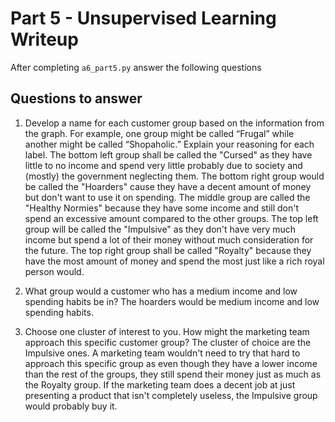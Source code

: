 # Part 5 - Unsupervised Learning Writeup

After completing `a6_part5.py` answer the following questions

## Questions to answer

1. Develop a name for each customer group based on the information from the graph. For example, one group might be called “Frugal” while another might be called “Shopaholic.” Explain your reasoning for each label.
The bottom left group shall be called the "Cursed" as they have little to no income and spend very little probably due to society and (mostly) the government neglecting them. The bottom right group would be called the "Hoarders" cause they have a decent amount of money but don't want to use it on spending. The middle group are called the "Healthy Normies" because they have some income and still don't spend an excessive amount compared to the other groups. The top left group will be called the "Impulsive" as they don't have very much income but spend a lot of their money without much consideration for the future. The top right group shall be called "Royalty" because they have the most amount of money and spend the most just like a rich royal person would.

2. What group would a customer who has a medium income and low spending habits be in?
The hoarders would be medium income and low spending habits.

3. Choose one cluster of interest to you. How might the marketing team approach this specific customer group?
The cluster of choice are the Impulsive ones. A marketing team wouldn't need to try that hard to approach this specific group as even though they have a lower income than the rest of the groups, they still spend their money just as much as the Royalty group. If the marketing team does a decent job at just presenting a product that isn't completely useless, the Impulsive group would probably buy it.
